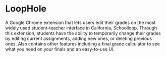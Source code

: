# LoopHole
A Google Chrome extension that lets users edit their grades on the most widely used student-teacher interface in California, Schoolloop. Through this extension, students have the ability to temporarily change their grades by editing current assignments, adding new ones, or deleting previous ones. Also contains other features including a final grade calculator to see what you need on your finals and an easy-to-use UI.
